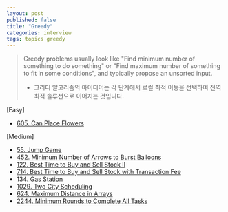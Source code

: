 ```yaml
---
layout: post
published: false
title: "Greedy"
categories: interview
tags: topics greedy
---
```


> Greedy problems usually look like "Find minimum number of something to do something" or "Find maximum number of something to fit in some conditions", and typically propose an unsorted input.  
> - 그리디 알고리즘의 아이디어는 각 단계에서 로컬 최적 이동을 선택하여 전역 최적 솔루션으로 이어지는 것입니다.

[Easy]
- [605. Can Place Flowers](/interview/2023/05/31/can-place-flowers/)

[Medium]
- [55. Jump Game](/interview/2023/05/21/jump-game/)
- [452. Minimum Number of Arrows to Burst Balloons](/interview/2023/05/30/minimum-number-of-arrows-to-burst-balloons/)
- [122. Best Time to Buy and Sell Stock II](/interview/2023/05/21/best-time-to-buy-and-sell-stock-ii/)
- [714. Best Time to Buy and Sell Stock with Transaction Fee](/interview/2023/05/21/best-time-to-buy-and-sell-stock-with-transaction-fee/)
- [134. Gas Station](/interview/2023/05/21/gas-station/)
- [1029. Two City Scheduling](/interview/2023/04/18//two-city-scheduling/)
- [624. Maximum Distance in Arrays](/interview/2023/05/21/maximum-distance-in-arrays/)
- [2244. Minimum Rounds to Complete All Tasks](/interview/2023/05/21/minimum-rounds-to-complete-all-tasks)